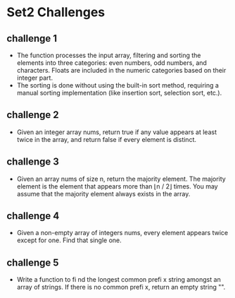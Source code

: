 # Set2 Challenges
## challenge 1
- The function processes the input array, filtering and sorting the elements into three categories: even numbers, odd numbers, and characters. Floats are included in the numeric categories based on their integer part. 
- The sorting is done without using the built-in sort method, requiring a manual sorting implementation (like insertion sort, selection sort, etc.).
## challenge 2
- Given an integer array nums, return true if any value appears at least twice in the array, and return false if every element is distinct.
## challenge 3
- Given an array nums of size n, return the majority element. The majority element is the element that appears more than ⌊n / 2⌋ times. You may assume that the majority element always exists in the array.
## challenge 4
- Given a non-empty array of integers nums, every element appears twice except for one. Find that single one.
## challenge 5
- Write a function to fi nd the longest common prefi x string amongst an array of strings. If there is no common prefi x, return an empty string "".